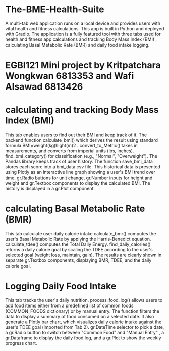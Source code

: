# The-BME-Health-Suite
A multi-tab web application runs on a local device and provides users with vital health and fitness calculations. This app is built in Python and deployed with Gradio. The application is a fully featured tool with three tabs used for health and fitness app calculations and tracking Body Mass Index (BMI) , calculating Basal Metabolic Rate (BMR) and daily food intake logging.
# EGBI121 Mini project by Kritpatchara Wongkwan 6813353 and Wafi Alsawad 6813426

# calculating and tracking Body Mass Index (BMI)
This tab enables users to find out their BMI and keep track of it.
The backend function calculate_bmi() which derives the result using standard formula  BMI=weight(kg)hight(m)2 . convert_to_Metric() takes in measurements, and converts from imperial units (lbs, inches). find_bmi_category() for classification (e.g., "Normal", "Overweight").
The Pandas library keeps track of user history. The function save_bmi_data stores each score into a bmi_data.csv file. This historical data is presented using Plotly as an interactive line graph showing a user's BMI trend over time.
gr.Radio buttons for unit change, gr.Number inputs for height and weight  and gr.Textbox components to display the calculated BMI. The history is displayed in a gr.Plot component. 

# calculating Basal Metabolic Rate (BMR) 
This tab calculate user daily calorie intake
calculate_bmr() computes the user's Basal Metabolic Rate by applying the Harris-Benedict equation. calculate_tdee() computes the Total Daily Energy. find_daily_calories() returns a daily calorie goal by scaling the TDEE according to the user's selected goal (weight loss, maintain, gain).
The results are clearly shown in separate gr.Textbox components, displaying BMR, TDEE, and the daily calorie goal.

# Logging Daily Food Intake 
This tab tracks the user's daily nutrition.
process_food_log() allows users to add food items either from a predefined list of common foods (COMMON_FOODS dictionary) or by manual entry.
The function filters the data to display a summary of food consumed on a selected date. It also generate a Plotly bar chart, which visualizes daily calorie intake against the user's TDEE goal (imported from Tab 2).
gr.DateTime selector to pick a date, a gr.Radio button to switch between "Common Food" and "Manual Entry" , a gr.Dataframe to display the daily food log, and a gr.Plot to show the weekly progress chart.
